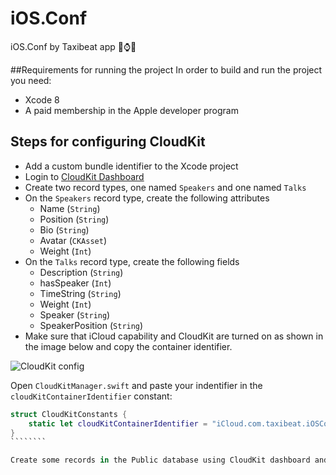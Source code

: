 # iOS.Conf 
iOS.Conf by Taxibeat app ⌚️📱

##Requirements for running the project
In order to build and run the project you need:
* Xcode 8
* A paid membership in the Apple developer program

## Steps for configuring CloudKit
* Add a custom bundle identifier to the Xcode project
* Login to [CloudKit Dashboard](https://icloud.developer.apple.com/dashboard)
* Create two record types, one named `Speakers` and one named `Talks`
* On the `Speakers` record type, create the following attributes
  * Name (`String`)
  * Position (`String`)
  * Bio (`String`)
  * Avatar (`CKAsset`)
  * Weight (`Int`)
* On the `Talks` record type, create the following fields
  * Description (`String`)
  * hasSpeaker (`Int`)
  * TimeString (`String`)
  * Weight (`Int`)
  * Speaker (`String`)
  * SpeakerPosition (`String`)
*  Make sure that iCloud capability and CloudKit are turned on as shown in the image below and copy the container identifier.

![CloudKit config](https://dl.dropboxusercontent.com/u/43740014/cloudkit.png)

Open `CloudKitManager.swift` and paste your indentifier in the `cloudKitContainerIdentifier` constant:

``````````swift
struct CloudKitConstants {
    static let cloudKitContainerIdentifier = "iCloud.com.taxibeat.iOSConf"
}
````````

Create some records in the Public database using CloudKit dashboard and run the app. Not that you have to create the schema and the records on the CloudKit Development environment for being able to fetch data when running the app in debug mode through Xcode.
